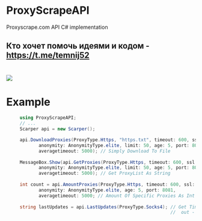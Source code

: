 # ProxyScrapeAPI
Proxyscrape.com API C# implementation
## Кто хочет помочь идеями и кодом - https://t.me/temnij52
# [![](https://img.shields.io/nuget/v/ProxyScrapeAPI?color=red&logo=TEMNIJ&logoColor=red&style=flat-square)](https://www.nuget.org/packages/ProxyScrapeAPI/)
# Example
``` csharp
     using ProxyScrapeAPI;
     // ...
     Scarper api = new Scarper();

     api.DownloadProxies(ProxyType.Https, "https.txt", timeout: 600, ssl: SSLType.ssl,
            anonymity: AnonymityType.elite, limit: 50, age: 5, port: 8081,
            averagetimeout: 5000); // Simply Download To File
            
     MessageBox.Show(api.GetProxies(ProxyType.Https, timeout: 600, ssl: SSLType.ssl,
            anonymity: AnonymityType.elite, limit: 50, age: 5, port: 8081,
            averagetimeout: 5000); // Get ProxyList As String
            
     int count = api.AmountProxies(ProxyType.Https, timeout: 600, ssl: SSLType.ssl,
            anonymity: AnonymityType.elite, age: 5, port: 8081,
            averagetimeout: 5000; // Amount Of Specific Proxies As Int
            
     string lastUpdates = api.LastUpdates(ProxyType.Socks4); // Get Time Of Last Update Proxies;
                                                             //  out - "Around 54 seconds ago"
```
